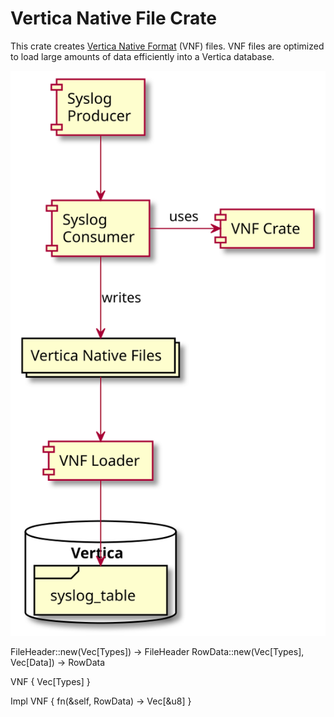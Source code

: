 Vertica Native File Crate
=========================

This crate creates [Vertica Native Format](https://www.vertica.com/docs/9.2.x/HTML/Content/Authoring/AdministratorsGuide/BinaryFilesAppendix/CreatingNativeBinaryFormatFiles.htm
) (VNF) files. VNF files are optimized to load large amounts of data efficiently into a Vertica database.

![Overview](./doc/vnf.svg)

FileHeader::new(Vec[Types]) -> FileHeader
RowData::new(Vec[Types], Vec[Data]) -> RowData

VNF {
  Vec[Types]
}

Impl VNF {
  fn(&self, RowData) -> Vec[&u8]
}
